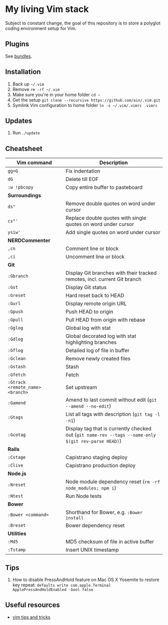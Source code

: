# My living Vim stack
Subject to constant change, the goal of this repository is to store a polyglot coding environment setup for Vim.

## Plugins
See [bundles](https://github.com/ain/.vim/tree/master/bundle).

## Installation
1. Back up `~/.vim`
2. Remove `rm -rf ~/.vim`
3. Make sure you're in your home folder `cd ~`
4. Get the setup `git clone --recursive https://github.com/ain/.vim.git`
5. Symlink Vim configuration to home folder `ln -s ~/.vim/.vimrc .vimrc`

## Updates
1. Run `./update`

## Cheatsheet
| Vim command | Description     |
|-------------|-----------------|
| `gg=G`        | Fix indentation |
| `dG`          | Delete till EOF |
| `:w !pbcopy`  | Copy entire buffer to pasteboard |
| __Surroundings__ |
| `ds"`         | Remove double quotes on word under cursor |
| `cs"'`        | Replace double quotes with single quotes on word under cursor |
| `ysiw'`       | Add single quotes on word under cursor |
| __NERDCommenter__ |
| `,cn` | Comment line or block |
| `,ci` | Uncomment line or block |
| __Git__ |
| `:Gbranch`  | Display Git branches with their tracked remotes, incl. current Git branch |
| `:Gst`      | Display Git status |
| `:Greset`   | Hard reset back to HEAD |
| `:Gurl`     | Display remote origin URL |
| `:Gpush`    | Push HEAD to origin |
| `:Gpull`    | Pull HEAD from origin with rebase |
| `:Gglog`    | Global log with stat |
| `:Gdlog`    | Global decorated log with stat highlighting branches |
| `:Gflog`    | Detailed log of file in buffer |
| `:Gclean`   | Remove newly created files |
| `:Gstash`   | Stash |
| `:Gfetch`   | Fetch |
| `:Gtrack <remote_name> <branch>`   | Set upstream |
| `:Gamend`   | Amend to last commit without edit (`git --amend --no-edit`) |
| `:Gtags`    | List all tags with description (`git tag -l -n1`) |
| `:Gcotag`   | Display tag that is currently checked out (`git name-rev --tags --name-only $(git rev-parse HEAD)`) |
| __Rails__ |
| `:Cstage` | Capistrano staging deploy |
| `:Clive`  | Capistrano production deploy |
| __Node.js__ |
| `:Nreset` | Node module dependency reset (`rm -rf node_modules; npm i`) |
| `:Ntest`  | Run Node tests |
| __Bower__ |
| `:Bower <command>` | Shorthand for Bower, e.g. `:Bower install` |
| `:Breset` | Bower dependency reset |
| __Utilities__ |
| `:Md5` | MD5 checksum of file in active buffer |
| `:Tstamp` | Insert UNIX timestamp |

## Tips
1. How to disable PressAndHold feature on Mac OS X Yosemite to restore key repeat: `defaults write com.apple.Terminal ApplePressAndHoldEnabled -bool false`

## Useful resources
- [vim tips and tricks](http://www.cs.swarthmore.edu/help/vim/home.html)